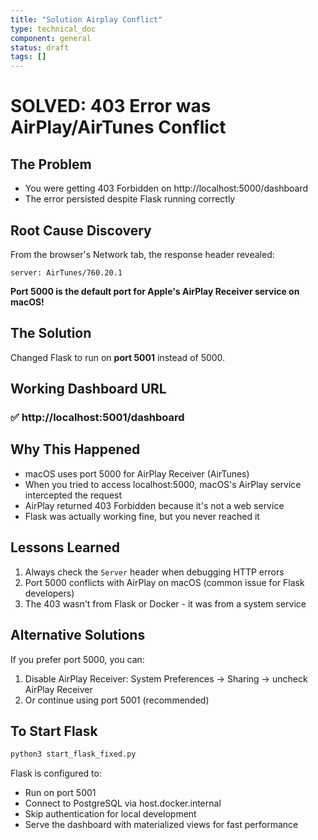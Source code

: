 ```yaml
---
title: "Solution Airplay Conflict"
type: technical_doc
component: general
status: draft
tags: []
---
```


# SOLVED: 403 Error was AirPlay/AirTunes Conflict

## The Problem
- You were getting 403 Forbidden on http://localhost:5000/dashboard
- The error persisted despite Flask running correctly

## Root Cause Discovery
From the browser's Network tab, the response header revealed:
```
server: AirTunes/760.20.1
```

**Port 5000 is the default port for Apple's AirPlay Receiver service on macOS!**

## The Solution
Changed Flask to run on **port 5001** instead of 5000.

## Working Dashboard URL

### ✅ http://localhost:5001/dashboard

## Why This Happened
- macOS uses port 5000 for AirPlay Receiver (AirTunes)
- When you tried to access localhost:5000, macOS's AirPlay service intercepted the request
- AirPlay returned 403 Forbidden because it's not a web service
- Flask was actually working fine, but you never reached it

## Lessons Learned
1. Always check the `Server` header when debugging HTTP errors
2. Port 5000 conflicts with AirPlay on macOS (common issue for Flask developers)
3. The 403 wasn't from Flask or Docker - it was from a system service

## Alternative Solutions
If you prefer port 5000, you can:
1. Disable AirPlay Receiver: System Preferences → Sharing → uncheck AirPlay Receiver
2. Or continue using port 5001 (recommended)

## To Start Flask
```bash
python3 start_flask_fixed.py
```

Flask is configured to:
- Run on port 5001
- Connect to PostgreSQL via host.docker.internal
- Skip authentication for local development
- Serve the dashboard with materialized views for fast performance